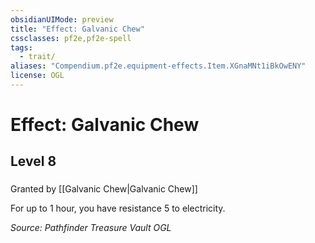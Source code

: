 ```yaml
---
obsidianUIMode: preview
title: "Effect: Galvanic Chew"
cssclasses: pf2e,pf2e-spell
tags:
  - trait/
aliases: "Compendium.pf2e.equipment-effects.Item.XGnaMNt1iBkOwENY"
license: OGL
---
```

# Effect: Galvanic Chew
## Level 8
### 






Granted by [[Galvanic Chew|Galvanic Chew]]

For up to 1 hour, you have resistance 5 to electricity.

*Source: Pathfinder Treasure Vault*
*OGL*